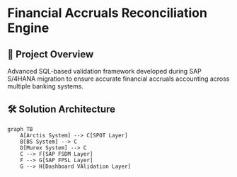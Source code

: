 # Financial Accruals Reconciliation Engine

## 🎯 Project Overview
Advanced SQL-based validation framework developed during SAP S/4HANA migration to ensure accurate financial accruals accounting across multiple banking systems.


## 🛠 Solution Architecture
```mermaid
graph TB
    A[Arctis System] --> C[SPOT Layer]
    B[BS System] --> C
    D[Murex System] --> C
    C --> F[SAP FSDM Layer]
    F --> G[SAP FPSL Layer]
    G --> H[Dashboard VAlidation Layer]

